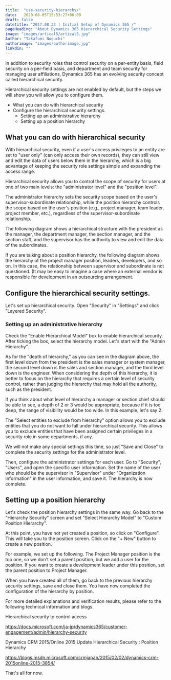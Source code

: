 ```yaml
---
title:  "use-security-hierarchy/"
date:   2020-08-05T15:53:27+06:00
draft: false
datetitle: "2017.08.23 | Initial Setup of Dynamics 365 /"
pageHeading: "About Dynamics 365 Hierarchical Security Settings"
image: "images/artical5/artical5.jpg"
Author: "Takafumi Noguchi"
authorimage: "images/authorimage.jpg"
linkdin: ""
---
```

<!-- Intro  -->
In addition to security roles that control security on a per-entity basis, field security on a per-field basis, and department and team security for managing user affiliations, Dynamics 365 has an evolving security concept called hierarchical security.

Hierarchical security settings are not enabled by default, but the steps we will show you will allow you to configure them.

<!-- Table Of Content -->
* What you can do with hierarchical security
* Configure the hierarchical security settings.
  * Setting up an administrative hierarchy
  * Setting up a position hierarchy

## What you can do with hierarchical security
With hierarchical security, even if a user's access privileges to an entity are set to "user only" (can only access their own records), they can still view and edit the data of users below them in the hierarchy, which is a big advantage of keeping the security role settings simple and expanding the access range.

Hierarchical security allows you to control the scope of security for users at one of two main levels: the "administrator level" and the "position level".

The administrator hierarchy sets the security scope based on the user's supervisor-subordinate relationship, while the position hierarchy controls the scope based on the user's position (e.g., project manager, team leader, project member, etc.), regardless of the supervisor-subordinate relationship.

The following diagram shows a hierarchical structure with the president as the manager, the department manager, the section manager, and the section staff, and the supervisor has the authority to view and edit the data of the subordinates.
<!-- Image= hierarchisetting.png -->

If you are talking about a position hierarchy, the following diagram shows the hierarchy of the project manager position, leaders, developers, and so on. In this case, the relationship between supervisor and subordinate is not questioned. (It may be easy to imagine a case where an external vendor is responsible for development in an outsourcing arrangement.
<!-- Image= hierarchisetting1.png -->

## Configure the hierarchical security settings.
Let's set up hierarchical security. Open "Security" in "Settings" and click "Layered Security".
<!-- Image= setting.png -->

### Setting up an administrative hierarchy
Check the "Enable Hierarchical Model" box to enable hierarchical security. After ticking the box, select the hierarchy model. Let's start with the "Admin Hierarchy".
<!-- Image= administrative.png -->

As for the "depth of hierarchy," as you can see in the diagram above, the first level down from the president is the sales manager or system manager, the second level down is the sales and section manager, and the third level down is the engineer. When considering the depth of this hierarchy, it is better to focus on the hierarchy that requires a certain level of security control, rather than judging the hierarchy that may hold all the authority, such as the president.

If you think about what level of hierarchy a manager or section chief should be able to see, a depth of 2 or 3 would be appropriate, because if it is too deep, the range of visibility would be too wide. In this example, let's say 2.

<!-- Image= level.png -->

The "Select entities to exclude from hierarchy" option allows you to exclude entities that you do not want to fall under hierarchical security. This allows you to exclude entities that have been assigned certain privileges in a security role in some departments, if any.

We will not make any special settings this time, so just "Save and Close" to complete the security settings for the administrator level.
<!-- Image= administrative1.png -->

Then, configure the administrator settings for each user. Go to "Security", "Users", and open the specific user information. Set the name of the user who should be the supervisor in "Supervisor" under "Organization Information" in the user information, and save it. The hierarchy is now complete.
<!-- Image= administrative2.png -->

## Setting up a position hierarchy
Let's check the position hierarchy settings in the same way. Go back to the "Hierarchy Security" screen and set "Select Hierarchy Model" to "Custom Position Hierarchy".
<!-- Image= administrative3.png -->

At this point, you have not yet created a position, so click on "Configure". This will take you to the position screen. Click on the "+ New" button to create a new position.
<!-- Image= administrative4.png -->

For example, we set up the following. The Project Manager position is the top one, so we don't set a parent position, but we add a user for the position. If you want to create a development leader under this position, set the parent position to Project Manager.
<!-- Image= administrative5.png -->

When you have created all of them, go back to the previous hierarchy security settings, save and close them. You have now completed the configuration of the hierarchy by position.

For more detailed explanations and verification results, please refer to the following technical information and blogs.

Hierarchical security to control access

https://docs.microsoft.com/ja-jp/dynamics365/customer-engagement/admin/hierarchy-security

Dynamics CRM 2015/Online 2015 Update Hierarchical Security : Position Hierarchy

https://blogs.msdn.microsoft.com/crmjapan/2015/02/02/dynamics-crm-2015online-2015-3854/

That's all for now.